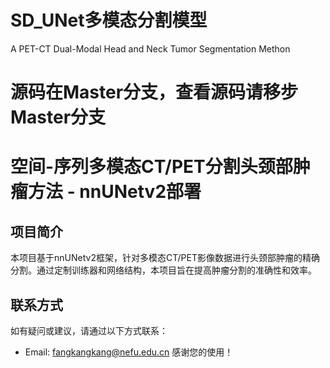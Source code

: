 # SD_UNet多模态分割模型
A PET-CT Dual-Modal Head and Neck Tumor Segmentation Methon
# 源码在Master分支，查看源码请移步Master分支


# 空间-序列多模态CT/PET分割头颈部肿瘤方法 - nnUNetv2部署
## 项目简介
本项目基于nnUNetv2框架，针对多模态CT/PET影像数据进行头颈部肿瘤的精确分割。通过定制训练器和网络结构，本项目旨在提高肿瘤分割的准确性和效率。

## 联系方式
如有疑问或建议，请通过以下方式联系：
- Email: fangkangkang@nefu.edu.cn
感谢您的使用！
